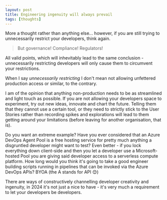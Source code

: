 ```yaml
---
layout: post
title: Engineering ingenuity will always prevail
tags: [thoughts]
---
```

More a thought rather than anything else... however, if you are still trying to unnecessarily restrict your developers, think again.

> But governance! Compliance! Regulators!

All valid points, which will inhevitably lead to the same conclusion - unnecessarily restricting developers will only cause them to circumvent your restrictions.

When I say _unnecessarily restricting_ I don't mean not allowing unfettered production access or similar, to the contrary. 

I am of the opinion that anything non-production needs to be as streamlined and light touch as possible. If you are not allowing your developers space to experiment, try out new ideas, innovate and chart the future. Telling them that they cannot use a certain tool, or they need to strictly stick to the User Stories rather than recording spikes and explorations will lead to them getting around your limitations (before leaving for another organisation, that is).

Do you want an extreme example? Have you ever considered that an Azure DevOps Agent Pool is a free hosting service for pretty much anything a disgruntled developer might want to test? Even better - if you lock everything down client-side and then you let a developer use a Microsoft-hosted Pool you are giving said developer access to a serverless compute platform. How long would you think it's going to take a good engineer building scripts running in pipelines that can be invoked via the Azure DevOps APIs? BYOA (the A stands for API 😊)

There are ways of constructively channelling developer creativity and ingenuity, in 2024 it's not just a nice to have - it's very much a requirement to let your developers be developers.

